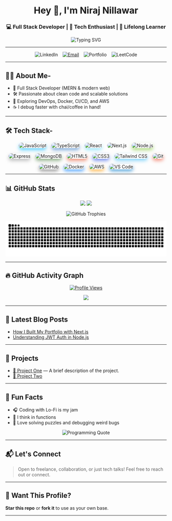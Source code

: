 <!-- Header -->
<h1 align="center">Hey 👋, I'm Niraj Nillawar</h1>
<h3 align="center">💻 Full Stack Developer | 🚀 Tech Enthusiast | 🧠 Lifelong Learner</h3>

<p align="center">
  <img src="https://readme-typing-svg.demolab.com?font=Fira+Code&weight=500&pause=1000&color=00F7FF&center=true&vCenter=true&width=435&lines=Full+Stack+Developer+from+India;Building+Web+Apps+that+Scale;Always+Learning+Something+New..." alt="Typing SVG" />
</p>

---

<!-- Social Badges -->
<p align="center" style="display: flex; justify-content: center; gap: 15px; flex-wrap: wrap;">
  <a href="https://www.linkedin.com/in/nirajdn/" target="_blank" title="LinkedIn" style="text-decoration:none;">
    <img height="45" src="https://img.shields.io/badge/LinkedIn-%230077B5.svg?style=flat-square&logo=linkedin&logoColor=white" alt="LinkedIn" />
  </a>
  
  <a href="mailto:nirajnillawar@gmail.com" title="Email">
    <img height="45" src="https://img.shields.io/badge/Email-D14836?style=flat-square&logo=gmail&logoColor=white" alt="Email" />
  </a>

  <a href="https://your-portfolio.com" target="_blank" title="Portfolio" style="text-decoration:none;">
    <img height="45" src="https://img.shields.io/badge/Portfolio-000000?style=flat-square&logo=about.me&logoColor=white" alt="Portfolio" />
  </a>

  <a href="https://leetcode.com/u/NirajDN/" target="_blank" title="LeetCode" style="text-decoration:none;">
    <img height="45" src="https://img.shields.io/badge/LeetCode-FFA116?style=flat-square&logo=leetcode&logoColor=black" alt="LeetCode" />
  </a>
</p>




---

## 🧑‍💻 About Me-

- 💼 Full Stack Developer (MERN & modern web)
- 🛠️ Passionate about clean code and scalable solutions
- 🌱 Exploring DevOps, Docker, CI/CD, and AWS
- ☕ I debug faster with chai/coffee in hand!

---

## 🛠️ Tech Stack-

<p align="center" style="display: flex; flex-wrap: wrap; justify-content: center; gap: 16px;">
  <a href="https://developer.mozilla.org/en-US/docs/Web/JavaScript" target="_blank" title="JavaScript" style="text-decoration:none;">
    <img src="https://skillicons.dev/icons?i=js" alt="JavaScript" width="50" height="50" style="border-radius:12px; box-shadow: 0 6px 12px rgba(0, 183, 255, 0.6);" />
  </a>
  <a href="https://www.typescriptlang.org/" target="_blank" title="TypeScript" style="text-decoration:none;">
    <img src="https://skillicons.dev/icons?i=ts" alt="TypeScript" width="50" height="50" style="border-radius:12px; box-shadow: 0 6px 12px rgba(49, 120, 198, 0.6);" />
  </a>
  <a href="https://reactjs.org/" target="_blank" title="React" style="text-decoration:none;">
    <img src="https://skillicons.dev/icons?i=react" alt="React" width="50" height="50" style="border-radius:12px; box-shadow: 0 6px 12px rgba(97, 219, 251, 0.6);" />
  </a>
  <a href="https://nextjs.org/" target="_blank" title="Next.js" style="text-decoration:none;">
    <img src="https://skillicons.dev/icons?i=nextjs" alt="Next.js" width="50" height="50" style="border-radius:12px; box-shadow: 0 6px 12px rgba(255, 255, 255, 0.6);" />
  </a>
  <a href="https://nodejs.org/" target="_blank" title="Node.js" style="text-decoration:none;">
    <img src="https://skillicons.dev/icons?i=nodejs" alt="Node.js" width="50" height="50" style="border-radius:12px; box-shadow: 0 6px 12px rgba(125, 198, 49, 0.6);" />
  </a>
  <a href="https://expressjs.com/" target="_blank" title="Express" style="text-decoration:none;">
    <img src="https://skillicons.dev/icons?i=express" alt="Express" width="50" height="50" style="border-radius:12px; box-shadow: 0 6px 12px rgba(148, 150, 150, 0.6);" />
  </a>
  <a href="https://www.mongodb.com/" target="_blank" title="MongoDB" style="text-decoration:none;">
    <img src="https://skillicons.dev/icons?i=mongodb" alt="MongoDB" width="50" height="50" style="border-radius:12px; box-shadow: 0 6px 12px rgba(72, 125, 62, 0.6);" />
  </a>
  <a href="https://developer.mozilla.org/en-US/docs/Web/HTML" target="_blank" title="HTML5" style="text-decoration:none;">
    <img src="https://skillicons.dev/icons?i=html" alt="HTML5" width="50" height="50" style="border-radius:12px; box-shadow: 0 6px 12px rgba(227, 76, 38, 0.6);" />
  </a>
  <a href="https://developer.mozilla.org/en-US/docs/Web/CSS" target="_blank" title="CSS3" style="text-decoration:none;">
    <img src="https://skillicons.dev/icons?i=css" alt="CSS3" width="50" height="50" style="border-radius:12px; box-shadow: 0 6px 12px rgba(38, 77, 228, 0.6);" />
  </a>
  <a href="https://tailwindcss.com/" target="_blank" title="Tailwind CSS" style="text-decoration:none;">
    <img src="https://skillicons.dev/icons?i=tailwind" alt="Tailwind CSS" width="50" height="50" style="border-radius:12px; box-shadow: 0 6px 12px rgba(56, 189, 248, 0.6);" />
  </a>
  <a href="https://git-scm.com/" target="_blank" title="Git" style="text-decoration:none;">
    <img src="https://skillicons.dev/icons?i=git" alt="Git" width="50" height="50" style="border-radius:12px; box-shadow: 0 6px 12px rgba(240, 80, 51, 0.6);" />
  </a>
  <a href="https://github.com/" target="_blank" title="GitHub" style="text-decoration:none;">
    <img src="https://skillicons.dev/icons?i=github" alt="GitHub" width="50" height="50" style="border-radius:12px; box-shadow: 0 6px 12px rgba(102, 102, 102, 0.6);" />
  </a>
  <a href="https://www.docker.com/" target="_blank" title="Docker" style="text-decoration:none;">
    <img src="https://skillicons.dev/icons?i=docker" alt="Docker" width="50" height="50" style="border-radius:12px; box-shadow: 0 6px 12px rgba(0, 123, 255, 0.6);" />
  </a>
  <a href="https://aws.amazon.com/" target="_blank" title="AWS" style="text-decoration:none;">
    <img src="https://skillicons.dev/icons?i=aws" alt="AWS" width="50" height="50" style="border-radius:12px; box-shadow: 0 6px 12px rgba(255, 153, 0, 0.6);" />
  </a>
  <a href="https://code.visualstudio.com/" target="_blank" title="VS Code" style="text-decoration:none;">
    <img src="https://skillicons.dev/icons?i=vscode" alt="VS Code" width="50" height="50" style="border-radius:12px; box-shadow: 0 6px 12px rgba(0, 122, 204, 0.6);" />
  </a>
</p>



---

## 📊 GitHub Stats

<p align="center">
  <img src="https://github-readme-stats.vercel.app/api?username=NirajDN&show_icons=true&theme=radical&border_radius=10" width="49.5%" />
  <img src="https://github-readme-stats.vercel.app/api/top-langs/?username=NirajDN&layout=compact&theme=radical&border_radius=10" width="49.5%" />
</p>

<p align="center">
  <img src="https://github-profile-trophy.vercel.app/?username=NirajDN&theme=radical" alt="GitHub Trophies" />
</p>

<!--<p align="center">
  <img src="https://github-profile-trophy.vercel.app/?username=NirajDN&theme=nightowl&no-frame=false&no-bg=false&margin-w=4" alt="GitHub Trophies" />
</p>   WHITE THEME TROPHIES-->





  <p align="center">
  <img src="https://github.com/NirajDN/NirajDN/blob/output/github-contribution-grid-snake.svg" alt="GitHub Contribution Snake" />
</p>




<!--# Hi, I'm NirajDN 👋-->

<!--<p align="center">
  ![GitHub Streak](https://streak-stats.demolab.com?user=NirajDN)
</p>

<p align="center">
  ![GitHub Streak Alternative](https://github-readme-streak-stats.herokuapp.com/?user=NirajDN&theme=radical)
</p> -->

 <!-- <p align="center">
  <img src="https://streak-stats.demolab.com?user=NirajDN&theme=radical" alt="GitHub Streak" />
</p>-->


<!-- </p>
<p align="center">
  <img src="https://github-readme-streak-stats.herokuapp.com/?user=NirajDN&theme=radical" alt="GitHub Streak Stats" />
</p> -->











---

## 🔥 GitHub Activity Graph
<p align="center">
  <a href="https://github.com/NirajDN" title="Check out my GitHub profile!">
    <img 
      src="https://komarev.com/ghpvc/?username=NirajDN&label=👁️+Profile+Views&color=brightgreen&style=for-the-badge" 
      alt="Profile Views" 
    />
  </a>
</p>

<p align="center">
  <img src="https://github-readme-activity-graph.vercel.app/graph?username=NirajDN&theme=react-dark&area=true&hide_border=true" />
</p>


---

## 📝 Latest Blog Posts

<!-- Blog posts fetched via GitHub Action or manual links -->
- [How I Built My Portfolio with Next.js](https://your-blog.com/post1)
- [Understanding JWT Auth in Node.js](https://your-blog.com/post2)


---

## 🚀 Projects

- [🔗 Project One](https://github.com/NirajDN/project-one) — A brief description of the project.
- [🔗 Project Two](https://github.com/NirajDN/project-two)

---

## 🎯 Fun Facts

- 🎧 Coding with Lo-Fi is my jam  
- 🧠 I think in functions  
- 🧩 Love solving puzzles and debugging weird bugs
<p align="center">
  <img src="https://quotes-github-readme.vercel.app/api?type=programming" alt="Programming Quote" />
</p>

---

## 📬 Let's Connect

> Open to freelance, collaboration, or just tech talks! Feel free to reach out or connect.

---

## 🧠 Want This Profile?

**Star this repo** or **fork it** to use as your own base.

---
